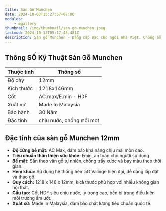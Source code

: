 ```yaml
---
title: Sàn Gỗ Munchen
date: 2024-10-03T15:27:57+07:00
modules:
    - mgallery
thumbnail: /img/thumbnail/san-go-munchen.jpeg
lastmod: 2024-10-13T05:17:43.481Z
description: Sàn gỗ Munchen - Đẳng cấp Đức cho ngôi nhà Việt. Chống ẩm ưu việt, bền đẹp lâu dài. Tạo không gian sống sang trọng, tinh tế.
---
```


## Thông SỐ Kỹ Thuật Sàn Gỗ Munchen
| Thuộc tính     | Thông số                |
|----------------|-----------------------|
| Độ dày         | 12mm                  |
| Kích thước     | 1218x146mm            |
| Cốt            | AC.max/E.min - HDF    |
| Xuất xứ        | Made In Malaysia      |
| Bảo hành       | 30 Năm                |
| Đặc tính       |  chịu nước, chống mối mọt |

## Đặc tính của sàn gỗ Munchen 12mm

- **Độ cứng bề mặt:** AC Max, đảm bảo khả năng chịu mài mòn cao.
- **Tiêu chuẩn thân thiện sức khỏe:** Emin, an toàn cho người sử dụng.
- **Bề mặt:** Sần theo vân gỗ tự nhiên, chống trầy xước và bay màu theo thời gian.
- **Hèm khóa:** Sử dụng hệ thống hèm 5G Valinge hiện đại, dễ dàng lắp đặt và tháo gỡ.
- **Quy cách:** 1218 x 146 x 12mm, kích thước phù hợp với nhiều không gian nội thất.
- **Cấu tạo:** Cốt HDF siêu chịu nước, tỷ trọng cao, bền bỉ trong điều kiện môi trường ẩm ướt.
- **Xuất xứ:** Made in Malaysia, đảm bảo chất lượng tiêu chuẩn quốc tế.
